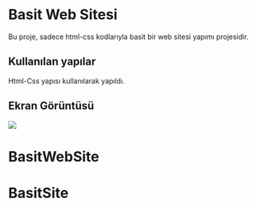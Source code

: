<h1>Basit Web Sitesi</h1>

Bu proje, sadece html-css kodlarıyla basit bir web sitesi yapımı projesidir. 

<h2>Kullanılan yapılar</h2>

Html-Css yapısı kullanılarak yapıldı.

<h2>Ekran Görüntüsü</h2>

![](Ekran.png)


# BasitWebSite
# BasitSite
